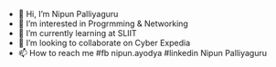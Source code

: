 - 👋 Hi, I’m Nipun Palliyaguru
- 👀 I’m interested in Progrmming & Networking 
- 🌱 I’m currently learning at SLIIT
- 💞️ I’m looking to collaborate on Cyber Expedia
- 📫 How to reach me #fb nipun.ayodya #linkedin Nipun Palliyaguru

<!---
IT21187278/IT21187278 is a ✨ special ✨ repository because its `README.md` (this file) appears on your GitHub profile.
You can click the Preview link to take a look at your changes.
--->
